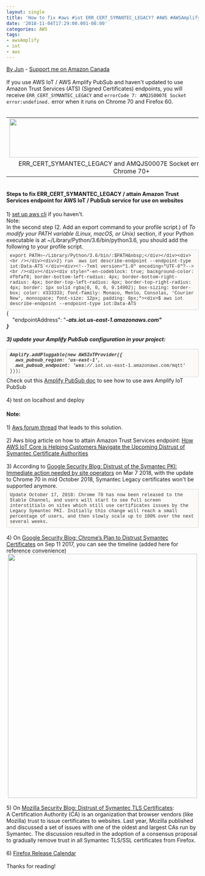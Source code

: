 ```yaml
---
layout: single
title: 'How to fix #aws #iot ERR_CERT_SYMANTEC_LEGACY? #AWS #AWSAmplify #AWSIoT @AWSMobile'
date: '2018-11-04T17:29:00.001-08:00'
categories: AWS
tags:
- awsAmplify
- iot
- aws
---
```


<a href="http://www.language-diary.com/p/jun711-language-diary.html" target="_blank">By Jun</a> - <a href="https://www.amazon.ca/?&amp;_encoding=UTF8&amp;tag=jun7110a-20&amp;linkCode=ur2&amp;linkId=60b74555f1611d644d27d8b13f8b9418&amp;camp=15121&amp;creative=330641" target="_blank">Support me on Amazon Canada</a><br /><br />If you use AWS IoT / AWS Amplify PubSub and haven't updated to use Amazon Trust Services (ATS) (Signed Certificates) endpoints, you will receive `ERR_CERT_SYMANTEC_LEGACY` and `errorCode 7: AMQJS0007E Socket error:undefined.` error when it runs on Chrome 70 and Firefox 60.<br /><br /><table align="center" cellpadding="0" cellspacing="0" class="tr-caption-container" style="margin-left: auto; margin-right: auto; text-align: center;"><tbody><tr><td style="text-align: center;"><a href="http://1.bp.blogspot.com/-KACyu90Q_tk/W9-Zx28weEI/AAAAAAAAJe0/NwBIxUHUFBsgLPdorpATCiJMTEJ8DyKCACK4BGAYYCw/s1600/aws-iot-err-cert-symantec-legacy.png" imageanchor="1" style="margin-left: auto; margin-right: auto;"><img border="0" height="102" src="https://1.bp.blogspot.com/-KACyu90Q_tk/W9-Zx28weEI/AAAAAAAAJe0/NwBIxUHUFBsgLPdorpATCiJMTEJ8DyKCACK4BGAYYCw/s640/aws-iot-err-cert-symantec-legacy.png" width="640" /></a></td></tr><tr><td class="tr-caption" style="text-align: center;">ERR_CERT_SYMANTEC_LEGACY and&nbsp;AMQJS0007E Socket error:undefined on Chrome 70+</td></tr></tbody></table><h4><br />Steps to fix&nbsp;ERR_CERT_SYMANTEC_LEGACY / attain&nbsp;Amazon Trust Services endpoint for AWS IoT / PubSub service for use on websites</h4><div>1)&nbsp;<a href="https://docs.aws.amazon.com/cli/latest/userguide/cli-install-macos.html" target="_blank">set up aws cli</a> if you haven't.&nbsp;</div><div>Note: <br />In the second step (2. Add an export command to your profile script.) of <i>To modify your PATH variable (Linux, macOS, or Unix) </i>section, if your Python executable is at ~/Library/Python/3.6/bin/python3.6, you should add the following to your&nbsp;profile script.</div><div><div style="-en-codeblock: true; background-color: #fbfaf8; border-bottom-left-radius: 4px; border-bottom-right-radius: 4px; border-top-left-radius: 4px; border-top-right-radius: 4px; border: 1px solid rgba(0, 0, 0, 0.14902); box-sizing: border-box; color: #333333; font-family: Monaco, Menlo, Consolas, 'Courier New', monospace; font-size: 12px; padding: 8px;">export PATH=~/Library/Python/3.6/bin/:$PATH&nbsp;</div></div><div><br /></div><div>2) run `aws iot describe-endpoint --endpoint-type iot:Data-ATS`</div><div><!--?xml version="1.0" encoding="UTF-8"?-->  <br /><div></div><div style="-en-codeblock: true; background-color: #fbfaf8; border-bottom-left-radius: 4px; border-bottom-right-radius: 4px; border-top-left-radius: 4px; border-top-right-radius: 4px; border: 1px solid rgba(0, 0, 0, 0.14902); box-sizing: border-box; color: #333333; font-family: Monaco, Menlo, Consolas, 'Courier New', monospace; font-size: 12px; padding: 8px;"><div>$ aws iot describe-endpoint --endpoint-type iot:Data-ATS </div><div>{ </div><div>&nbsp;&nbsp;&nbsp;&nbsp;"endpointAddress": "***-ats.iot.us-east-1.amazonaws.com" </div><div>}&nbsp;</div></div><br />3) update your Amplify PubSub configuration in your project:<br /><div style="-en-clipboard: true;"></div><!--?xml version="1.0" encoding="UTF-8"?-->  <br /><div style="-en-codeblock: true; background-color: #fbfaf8; border-bottom-left-radius: 4px; border-bottom-right-radius: 4px; border-top-left-radius: 4px; border-top-right-radius: 4px; border: 1px solid rgba(0, 0, 0, 0.14902); box-sizing: border-box; color: #333333; font-family: Monaco, Menlo, Consolas, 'Courier New', monospace; font-size: 12px; padding: 8px;"><div>Amplify.addPluggable(new AWSIoTProvider({ </div><div>&nbsp; aws_pubsub_region: 'us-east-1', </div><div>&nbsp; aws_pubsub_endpoint: 'wss://***.iot.us-east-1.amazonaws.com/mqtt' </div><div>}));&nbsp;</div></div>Check out this <a href="https://aws-amplify.github.io/docs/js/pubsub" target="_blank">Amplify PubSub doc</a> to see how to use aws Amplify IoT PubSub<br /><br />4) test on localhost and deploy<br /><h4>Note:</h4></div>1) <a href="https://forums.aws.amazon.com/thread.jspa?threadID=287062" target="_blank">Aws forum thread</a> that leads to this solution.<br /><br />2) Aws blog article on how to attain Amazon Trust Services endpoint: <a href="https://aws.amazon.com/blogs/iot/aws-iot-core-ats-endpoints/" target="_blank">How AWS IoT Core is Helping Customers Navigate the Upcoming Distrust of Symantec Certificate Authorities</a><br /><br />3) According to&nbsp;<a href="https://security.googleblog.com/2018/03/distrust-of-symantec-pki-immediate.html" target="_blank">Google Security Blog: Distrust of the Symantec PKI: Immediate action needed by site operators</a>&nbsp;on Mar 7 2018, with the update to Chrome 70 in mid October 2018,&nbsp;Symantec Legacy certificates won't be supported anymore.<br /><div style="-en-codeblock: true; background-color: #fbfaf8; border-bottom-left-radius: 4px; border-bottom-right-radius: 4px; border-top-left-radius: 4px; border-top-right-radius: 4px; border: 1px solid rgba(0, 0, 0, 0.14902); box-sizing: border-box; color: #333333; font-family: Monaco, Menlo, Consolas, 'Courier New', monospace; font-size: 12px; padding: 8px;"><div>Update October 17, 2018: Chrome 70 has now been released to the Stable Channel, and users will start to see full screen interstitials on sites which still use certificates issues by the Legacy Symantec PKI. Initially this change will reach a small percentage of users, and then slowly scale up to 100% over the next several weeks.&nbsp;</div></div><br />4) On&nbsp;<a href="https://security.googleblog.com/2017/09/chromes-plan-to-distrust-symantec.html" target="_blank">Google Security Blog: Chrome’s Plan to Distrust Symantec Certificates</a>&nbsp;on Sep 11 2017, you can see the timeline (added here for reference convenience)<br /><div style="text-align: center;"><a href="http://1.bp.blogspot.com/-uk2vqI4l9-E/W9-OLYUCb5I/AAAAAAAAJeo/j_LFB4gkKvM1f3889LZVzcah1k1lL63ZACK4BGAYYCw/s1600/chrome-symantec-cert-disrupt-timeline.png" imageanchor="1"><img border="0" height="640" src="https://1.bp.blogspot.com/-uk2vqI4l9-E/W9-OLYUCb5I/AAAAAAAAJeo/j_LFB4gkKvM1f3889LZVzcah1k1lL63ZACK4BGAYYCw/s640/chrome-symantec-cert-disrupt-timeline.png" width="496" /></a></div><br />5) On <a href="https://blog.mozilla.org/security/2018/03/12/distrust-symantec-tls-certificates/" target="_blank">Mozilla Security Blog: Distrust of Symantec TLS Certificates</a>:<br />A Certification Authority (CA) is an organization that browser vendors (like Mozilla) trust to issue certificates to websites. Last year, Mozilla published and discussed a set of issues with one of the oldest and largest CAs run by Symantec. The discussion resulted in the adoption of a consensus proposal to gradually remove trust in all Symantec TLS/SSL certificates from Firefox.<br /><br />6)&nbsp;<a href="https://wiki.mozilla.org/Release_Management/Calendar" target="_blank">Firefox Release Calendar</a><br /><br />Thanks for reading!<br /><br />